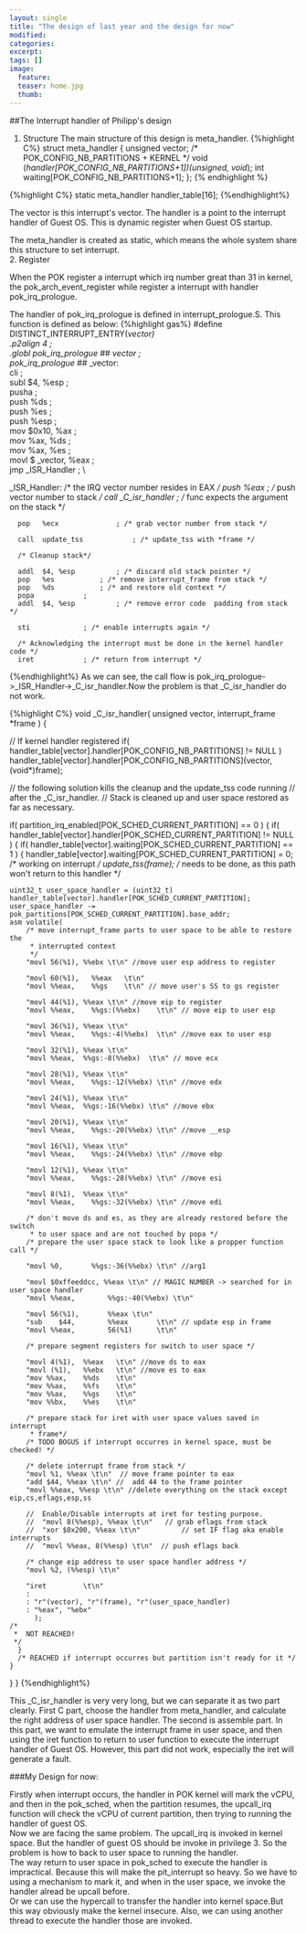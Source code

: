 ```yaml
---
layout: single
title: "The design of last year and the design for now"
modified:
categories: 
excerpt:
tags: []
image:
  feature:
  teaser: home.jpg
  thumb:
---
```


##The Interrupt handler of Philipp's design
1. Structure
The main structure of this design is meta_handler.
{%highlight C%}
struct meta_handler
{
  unsigned vector;
  /* POK_CONFIG_NB_PARTITIONS + KERNEL */
  void (*handler[POK_CONFIG_NB_PARTITIONS+1])(unsigned, void*);
  int waiting[POK_CONFIG_NB_PARTITIONS+1];
};
{% endhighlight %}

{%highlight C%}
static meta_handler handler_table[16];
{%endhighlight%}

The vector is this interrupt's vector. The handler is a point to the interrupt handler of Guest OS. This is dynamic register when Guest OS startup.

The meta_handler is created as static, which means the whole system share this structure to set interrupt.  
2. Register

When the POK register a interrupt which irq number great than 31 in kernel, the pok_arch_event_register while register a interrupt with handler pok_irq_prologue.

The handler of pok_irq_prologue is defined in interrupt_prologue.S. This function is defined as below:
{%highlight gas%}
#define DISTINCT_INTERRUPT_ENTRY(_vector)	  \
	.p2align 4				; \
	.globl pok_irq_prologue_ ## _vector 	; \
pok_irq_prologue_ ## _vector:		  \
	cli			      ; \
	subl  $4, %esp		      ; \
	pusha			      ; \
	push  %ds		      ; \
	push  %es		      ; \
        push  %esp		      ; \
	mov   $0x10, %ax	      ; \
        mov   %ax, %ds		      ; \
        mov   %ax, %es		      ; \
	movl  $ _vector, %eax	      ; \
	jmp   _ISR_Handler	      ; \


_ISR_Handler:
/* the IRQ vector number resides in EAX */
      push  %eax		      ; /* push vector number to stack */
      call  _C_isr_handler	      ; /* func expects the argument on the stack */
      
      pop   %ecx		      ; /* grab vector number from stack */
      
      call  update_tss		      ; /* update_tss with *frame */

      /* Cleanup stack*/

      addl  $4, %esp	      ; /* discard old stack pointer */
      pop   %es		      ;	/* remove interrupt_frame from stack */
      pop   %ds		      ; /* and restore old context */
      popa		      ;
      addl  $4, %esp	      ; /* remove error code  padding from stack */

      sti		      ; /* enable interrupts again */

      /* Acknowledging the interrupt must be done in the kernel handler code */
      iret		      ; /* return from interrupt */
{%endhighlight%}
As we can see, the call flow is pok_irq_prologue->_ISR_Handler->_C_isr_handler.Now the problem is that _C_isr_handler do not work.

{%highlight C%}
void _C_isr_handler( unsigned vector, interrupt_frame *frame ) 
{

  // If kernel handler registered 
  if( handler_table[vector].handler[POK_CONFIG_NB_PARTITIONS] != NULL )
    handler_table[vector].handler[POK_CONFIG_NB_PARTITIONS](vector, (void*)frame);


  // the following solution kills the cleanup and the update_tss code running
  // after the _C_isr_handler.
  // Stack is cleaned up and user space restored as far as necessary.
  
  if( partition_irq_enabled[POK_SCHED_CURRENT_PARTITION] == 0 )
  {
    if( handler_table[vector].handler[POK_SCHED_CURRENT_PARTITION] != NULL )
    {
      if( handler_table[vector].waiting[POK_SCHED_CURRENT_PARTITION] == 1 )
      {
	handler_table[vector].waiting[POK_SCHED_CURRENT_PARTITION] = 0; /* working on interrupt */
	update_tss(frame); /* needs to be done, as this path won't return to this handler */
	
	uint32_t user_space_handler = (uint32_t) handler_table[vector].handler[POK_SCHED_CURRENT_PARTITION];
	user_space_handler -= pok_partitions[POK_SCHED_CURRENT_PARTITION].base_addr;
	asm volatile(
	    /* move interrupt_frame parts to user space to be able to restore the
	     * interrupted context
	     */
	    "movl 56(%1), %%ebx	\t\n" //move user esp address to register

	    "movl 60(%1),	%%eax	\t\n"
	    "movl %%eax,	%%gs	\t\n" // move user's SS to gs register

	    "movl 44(%1), %%eax	\t\n" //move eip to register
	    "movl %%eax,	%%gs:(%%ebx)    \t\n" // move eip to user esp

	    "movl 36(%1), %%eax \t\n"
	    "movl %%eax,	%%gs:-4(%%ebx)  \t\n" //move eax to user esp

	    "movl 32(%1), %%eax \t\n" 
	    "movl %%eax,  %%gs:-8(%%ebx)  \t\n" // move ecx

	    "movl 28(%1), %%eax \t\n"
	    "movl %%eax,	%%gs:-12(%%ebx) \t\n" //move edx

	    "movl 24(%1), %%eax \t\n"
	    "movl %%eax,  %%gs:-16(%%ebx) \t\n" //move ebx

	    "movl 20(%1), %%eax \t\n"
	    "movl %%eax,	%%gs:-20(%%ebx) \t\n" //move __esp

	    "movl 16(%1), %%eax \t\n"
	    "movl %%eax,	%%gs:-24(%%ebx) \t\n" //move ebp

	    "movl 12(%1), %%eax \t\n"
	    "movl %%eax,	%%gs:-28(%%ebx) \t\n" //move esi

	    "movl 8(%1),  %%eax \t\n"
	    "movl %%eax,	%%gs:-32(%%ebx) \t\n" //move edi 

	    /* don't move ds and es, as they are already restored before the switch
	     * to user space and are not touched by popa */
	    /* prepare the user space stack to look like a propper function call */

	    "movl %0,	    %%gs:-36(%%ebx) \t\n" //arg1

	    "movl $0xffeeddcc, %%eax \t\n" // MAGIC NUMBER -> searched for in user space handler
	    "movl %%eax,	    %%gs:-40(%%ebx) \t\n"

	    "movl 56(%1),	    %%eax \t\n"
	    "sub	$44,	    %%eax	    \t\n" // update esp in frame
	    "movl %%eax,	    56(%1)	    \t\n"

	    /* prepare segment registers for switch to user space */

	    "movl 4(%1),  %%eax	  \t\n" //move ds to eax
	    "movl (%1),   %%ebx	  \t\n"	//move es to eax
	    "mov %%ax,    %%ds	  \t\n"
	    "mov %%ax,    %%fs	  \t\n"
	    "mov %%ax,    %%gs	  \t\n"
	    "mov %%bx,    %%es	  \t\n"

	    /* prepare stack for iret with user space values saved in interrupt
	     * frame*/
	    /* TODO BOGUS if interrupt occurres in kernel space, must be checked! */

	    /* delete interrupt frame from stack */
	    "movl %1, %%eax \t\n"  // move frame pointer to eax
	    "add $44, %%eax \t\n" //  add 44 to the frame pointer
	    "movl %%eax, %%esp \t\n" //delete everything on the stack except eip,cs,eflags,esp,ss

	    //	Enable/Disable interrupts at iret for testing purpose.
	    //	"movl 8(%%esp), %%eax \t\n"   // grab eflags from stack
	    //	"xor $0x200, %%eax \t\n"	      // set IF flag aka enable interrupts
	    //	"movl %%eax, 8(%%esp) \t\n"  // push eflags back

	    /* change eip address to user space handler address */
	    "movl %2, (%%esp) \t\n"

	    "iret		  \t\n"
	    :
	    : "r"(vector), "r"(frame), "r"(user_space_handler)
	    : "%eax", "%ebx"
	      );
	/*
	 *  NOT REACHED!
	 */
      }
      /* REACHED if interrupt occurres but partition isn't ready for it */
    }
  }
}
{%endhighlight%}

This _C_isr_handler is very very long, but we can separate it as two part clearly. First C part, choose the handler from meta_handler, and calculate the right address of user space handler. The second is assemble part. In this part, we want to emulate the interrupt frame in user space, and then using the iret function to return to user function to execute the interrupt handler of Guest OS. However, this part did not work, especially the iret will generate a fault.


###My Design for now:

Firstly when interrupt occurs, the handler in POK kernel will mark the vCPU, and then in the pok_sched, when the partition resumes, the upcall_irq function will check the vCPU of current partition, then trying to running the handler of guest OS.   
Now we are facing the same problem. The upcall_irq is invoked in kernel space. But the handler of guest OS should be invoke in privilege 3. So the problem is how to back to user space to running the handler.  
The way return to user space in pok_sched to execute the handler is impractical. Because this will make the pit_interrupt so heavy. So we have to using a mechanism to mark it, and when in the user space, we invoke the handler alread be upcall before.  
Or we can use the hypercall to transfer the handler into kernel space.But this way obviously make the kernel insecure. Also, we can using another thread to execute the handler those are invoked. 
